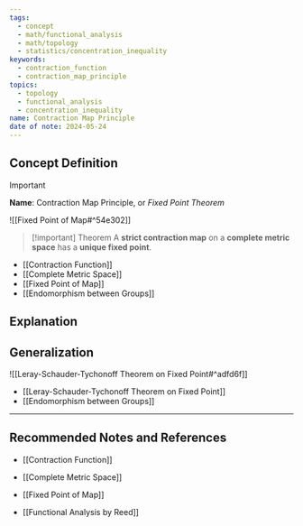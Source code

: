 ```yaml
---
tags:
  - concept
  - math/functional_analysis
  - math/topology
  - statistics/concentration_inequality
keywords:
  - contraction_function
  - contraction_map_principle
topics:
  - topology
  - functional_analysis
  - concentration_inequality
name: Contraction Map Principle
date of note: 2024-05-24
---
```


## Concept Definition

>[!important]
>**Name**: Contraction Map Principle, or *Fixed Point Theorem*

![[Fixed Point of Map#^54e302]]


>[!important] Theorem
>A **strict contraction map** on a **complete metric space** has a **unique fixed point**.

- [[Contraction Function]]
- [[Complete Metric Space]]
- [[Fixed Point of Map]]
- [[Endomorphism between Groups]]

## Explanation





## Generalization 

![[Leray-Schauder-Tychonoff Theorem on Fixed Point#^adfd6f]]

- [[Leray-Schauder-Tychonoff Theorem on Fixed Point]]
- [[Endomorphism between Groups]]







-----------
##  Recommended Notes and References


- [[Contraction Function]]
- [[Complete Metric Space]]
- [[Fixed Point of Map]]


- [[Functional Analysis by Reed]]